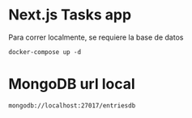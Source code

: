 # Next.js Tasks app
Para correr localmente, se requiere la base de datos
```
docker-compose up -d
```
# MongoDB url local
```
mongodb://localhost:27017/entriesdb
```
